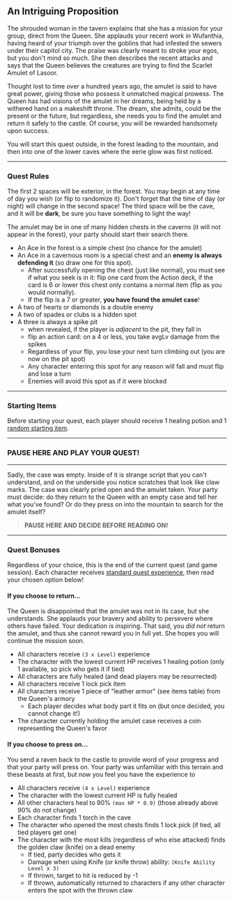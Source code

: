 
## An Intriguing Proposition

The shrouded woman in the tavern explains that she has a mission for your group, direct from the Queen. She applauds your recent work in Wufanthia, having heard of your triumph over the goblins that had infested the sewers under their capitol city. The praise was clearly meant to stroke your egos, but you don't mind so much. She then describes the recent attacks and says that the Queen believes the creatures are trying to find the Scarlet Amulet of Lasoor.

Thought lost to time over a hundred years ago, the amulet is said to have great power, giving those who possess it unmatched magical prowess. The Queen has had visions of the amulet in her dreams, being held by a withered hand on a makeshift throne. The dream, she admits, could be the present or the future, but regardless, she needs you to find the amulet and return it safely to the castle. Of course, you will be rewarded handsomely upon success.

You will start this quest outside, in the forest leading to the mountain, and then into one of the lower caves where the eerie glow was first noticed.

---

### Quest Rules

The first 2 spaces will be exterior, in the forest. You may begin at any time of day you wish (or flip to randomize it). Don't forget that the time of day (or night) will change in the second space! The third space will be the cave, and it will be **dark**, be sure you have something to light the way!

The amulet may be in one of many hidden chests in the caverns (it will not appear in the forest), your party should start their search there.

* An Ace in the forest is a simple chest (no chance for the amulet)
* An Ace in a cavernous room is a special chest and an **enemy is always defending it** (so draw one for this spot).
    - After successfully opening the chest (just like normal), you must see if what you seek is in it: flip one card from the Action deck, if the card is 6 or lower this chest only contains a normal item (flip as you would normally).
    - If the flip is a 7 or greater, **you have found the amulet case**!
* A two of hearts or diamonds is a double enemy
* A two of spades or clubs is a hidden spot
* A three is always a spike pit
    - when revealed, if the player is _adjacent_ to the pit, they fall in
    - flip an action card: on a 4 or less, you take avgLv damage from the spikes
    - Regardless of your flip, you lose your next turn climbing out (you are now on the pit spot)
    - Any character entering this spot for any reason will fall and must flip and lose a turn
    - Enemies will avoid this spot as if it were blocked

---

### Starting Items

Before starting your quest, each player should receive 1 healing potion and 1 [random starting item](reference_tables.md#starting-items).

---

### PAUSE HERE AND PLAY YOUR QUEST!

---

Sadly, the case was empty. Inside of it is strange script that you can't understand, and on the underside you notice scratches that look like claw marks. The case was clearly pried open and the amulet taken. Your party must decide: do they return to the Queen with an empty case and tell her what you've found? Or do they press on into the mountain to search for the amulet itself?

> **PAUSE HERE AND DECIDE BEFORE READING ON!**

---

### Quest Bonuses

Regardless of your choice, this is the end of the current quest (and game session). Each character receives [standard quest experience](../../rules/10_experience_and_leveling.md), then read your chosen option below!

#### **If you choose to return...**

The Queen is disappointed that the amulet was not in its case, but she understands. She applauds your bravery and ability to persevere where others have failed. Your dedication is inspiring. That said, you _did not_ return the amulet, and thus she cannot reward you in full yet. She hopes you will continue the mission soon.

* All characters receive `(3 x Level)` experience
* The character with the lowest current HP receives 1 healing potion (only 1 available, so pick who gets it if tied)
* All characters are fully healed (and dead players may be resurrected)
* All characters receive 1 lock pick item
* All characters receive 1 piece of "leather armor" (see items table) from the Queen's armory
    - Each player decides what body part it fits on (but once decided, you cannot change it!)
* The character currently holding the amulet case receives a coin representing the Queen's favor

#### **If you choose to press on...**

You send a raven back to the castle to provide word of your progress and that your party will press on. Your party was unfamiliar with this terrain and these beasts at first, but now you feel you have the experience to 

* All characters receive `(4 x Level)` experience
* The character with the lowest current HP is fully healed
* All other characters heal to 90% `(max HP * 0.9)` (those already above 90% do not change)
* Each character finds 1 torch in the cave
* The character who opened the most chests finds 1 lock pick (if tied, all tied players get one)
* The character with the most kills (regardless of who else attacked) finds the golden claw (knife) on a dead enemy
    - If tied, party decides who gets it
    - Damage when using Knife (or knife throw) ability: `(Knife Ability Level x 3)`
    - If thrown, target to hit is reduced by -1
    - If thrown, automatically returned to characters if any other character enters the spot with the thrown claw
